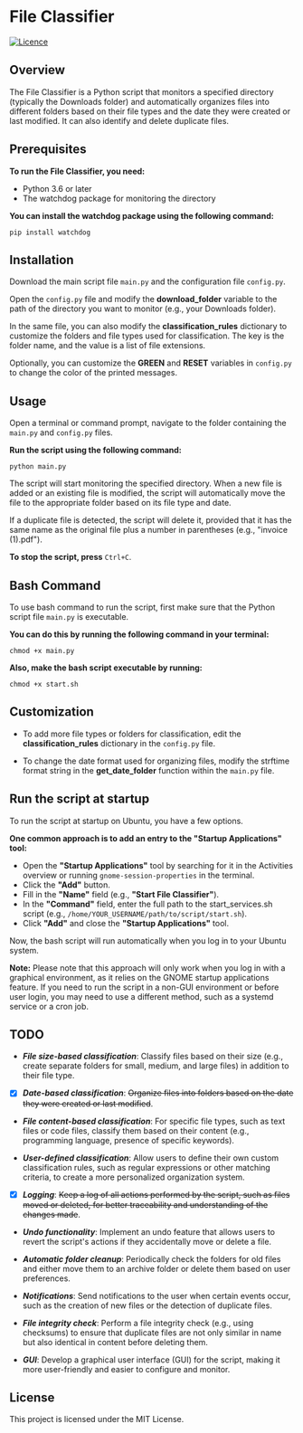 # File Classifier

[![Licence](https://img.shields.io/github/license/Ileriayo/markdown-badges?style=for-the-badge)](./LICENSE)

## Overview

The File Classifier is a Python script that monitors a specified directory (typically the Downloads folder) and automatically organizes files into different folders based on their file types and the date they were created or last modified. It can also identify and delete duplicate files.

## Prerequisites

**To run the File Classifier, you need:**

- Python 3.6 or later
- The watchdog package for monitoring the directory

**You can install the watchdog package using the following command:**

```
pip install watchdog
```

## Installation

Download the main script file `main.py` and the configuration file `config.py`.

Open the `config.py` file and modify the **download_folder** variable to the path of the directory you want to monitor (e.g., your Downloads folder).

In the same file, you can also modify the **classification_rules** dictionary to customize the folders and file types used for classification. The key is the folder name, and the value is a list of file extensions.

Optionally, you can customize the **GREEN** and **RESET** variables in `config.py` to change the color of the printed messages.

## Usage

Open a terminal or command prompt, navigate to the folder containing the `main.py` and `config.py` files.

**Run the script using the following command:**

```
python main.py
```

The script will start monitoring the specified directory. When a new file is added or an existing file is modified, the script will automatically move the file to the appropriate folder based on its file type and date.

If a duplicate file is detected, the script will delete it, provided that it has the same name as the original file plus a number in parentheses (e.g., "invoice (1).pdf").

**To stop the script, press** `Ctrl+C`.

## Bash Command

To use bash command to run the script, first make sure that the Python script file `main.py` is executable. 

**You can do this by running the following command in your terminal:**

```
chmod +x main.py
```

**Also, make the bash script executable by running:**

```
chmod +x start.sh
```

## Customization

- To add more file types or folders for classification, edit the **classification_rules** dictionary in the `config.py` file.

- To change the date format used for organizing files, modify the strftime format string in the **get_date_folder** function within the `main.py` file.

## Run the script at startup

To run the script at startup on Ubuntu, you have a few options.

**One common approach is to add an entry to the "Startup Applications" tool:**

- Open the **"Startup Applications"** tool by searching for it in the Activities overview or running `gnome-session-properties` in the terminal.
- Click the **"Add"** button.
- Fill in the **"Name"** field (e.g., **"Start File Classifier"**).
- In the **"Command"** field, enter the full path to the start_services.sh script (e.g., `/home/YOUR_USERNAME/path/to/script/start.sh`).
- Click **"Add"** and close the **"Startup Applications"** tool.

Now, the bash script will run automatically when you log in to your Ubuntu system.

**Note:** Please note that this approach will only work when you log in with a graphical environment, as it relies on the GNOME startup applications feature. If you need to run the script in a non-GUI environment or before user login, you may need to use a different method, such as a systemd service or a cron job.

## TODO

- **_File size-based classification_**: Classify files based on their size (e.g., create separate folders for small, medium, and large files) in addition to their file type.

- [x] **_Date-based classification_**: ~~Organize files into folders based on the date they were created or last modified~~.

- **_File content-based classification_**: For specific file types, such as text files or code files, classify them based on their content (e.g., programming language, presence of specific keywords).

- **_User-defined classification_**: Allow users to define their own custom classification rules, such as regular expressions or other matching criteria, to create a more personalized organization system.

- [x] **_Logging_**: ~~Keep a log of all actions performed by the script, such as files moved or deleted, for better traceability and understanding of the changes made~~.

- **_Undo functionality_**: Implement an undo feature that allows users to revert the script's actions if they accidentally move or delete a file.

- **_Automatic folder cleanup_**: Periodically check the folders for old files and either move them to an archive folder or delete them based on user preferences.

- **_Notifications_**: Send notifications to the user when certain events occur, such as the creation of new files or the detection of duplicate files.

- **_File integrity check_**: Perform a file integrity check (e.g., using checksums) to ensure that duplicate files are not only similar in name but also identical in content before deleting them.

- **_GUI_**: Develop a graphical user interface (GUI) for the script, making it more user-friendly and easier to configure and monitor.

## License

This project is licensed under the MIT License.
